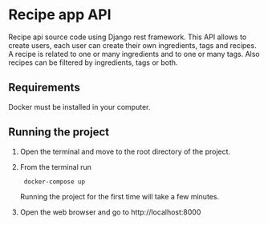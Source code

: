 # Recipe app API
Recipe api source code using Django rest framework.
This API allows to create users, each user can create their own ingredients, tags and recipes. A recipe is related to one or many ingredients and to one or many tags. Also recipes can be filtered by ingredients, tags or both.

## Requirements
Docker must be installed in your computer.

## Running the project
1. Open the terminal and move to the root directory of the project.
2. From the terminal run

        docker-compose up

    Running the project for the first time will take a few minutes.
3. Open the web browser and go to http://localhost:8000